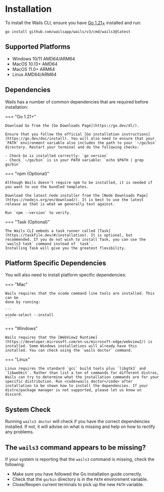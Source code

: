 # Installation

To install the Wails CLI, ensure you have [Go 1.21+](https://go.dev/dl/)
installed and run:

```shell
go install github.com/wailsapp/wails/v3/cmd/wails3@latest
```

## Supported Platforms

- Windows 10/11 AMD64/ARM64
- MacOS 10.13+ AMD64
- MacOS 11.0+ ARM64
- Linux AMD64/ARM64

## Dependencies

Wails has a number of common dependencies that are required before installation:

=== "Go 1.21+"

    Download Go from the [Go Downloads Page](https://go.dev/dl/).

    Ensure that you follow the official [Go installation instructions](https://go.dev/doc/install). You will also need to ensure that your `PATH` environment variable also includes the path to your `~/go/bin` directory. Restart your terminal and do the following checks:

    - Check Go is installed correctly: `go version`
    - Check `~/go/bin` is in your PATH variable: `echo $PATH | grep go/bin`

=== "npm (Optional)"

    Although Wails doesn't require npm to be installed, it is needed if you want to use the bundled templates.

    Download the latest node installer from the [Node Downloads Page](https://nodejs.org/en/download/). It is best to use the latest release as that is what we generally test against.

    Run `npm --version` to verify.

=== "Task (Optional)"

    The Wails CLI embeds a task runner called [Task](https://taskfile.dev/#/installation). It is optional, but recommended. If you do not wish to install Task, you can use the `wails3 task` command instead of `task`.
    Installing Task will give you the greatest flexibility.

## Platform Specific Dependencies

You will also need to install platform specific dependencies:

=== "Mac"

    Wails requires that the xcode command line tools are installed. This can be
    done by running:

    ```
    xcode-select --install
    ```

=== "Windows"

    Wails requires that the [WebView2 Runtime](https://developer.microsoft.com/en-us/microsoft-edge/webview2/) is installed. Some Windows installations will already have this installed. You can check using the `wails doctor` command.

=== "Linux"

    Linux requires the standard `gcc` build tools plus `libgtk3` and `libwebkit`. Rather than list a ton of commands for different distros, Wails can try to determine what the installation commands are for your specific distribution. Run <code>wails doctor</code> after installation to be shown how to install the dependencies. If your distro/package manager is not supported, please let us know on discord.

## System Check

Running `wails3 doctor` will check if you have the correct dependencies
installed. If not, it will advise on what is missing and help on how to rectify
any problems.

## The `wails3` command appears to be missing?

If your system is reporting that the `wails3` command is missing, check the
following:

- Make sure you have followed the Go installation guide correctly.
- Check that the `go/bin` directory is in the `PATH` environment variable.
- Close/Reopen current terminals to pick up the new `PATH` variable.

